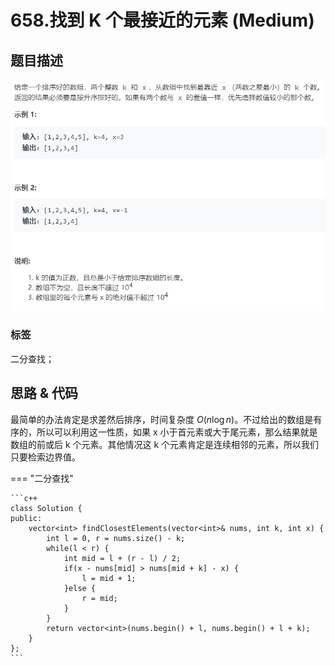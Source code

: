 # 658.找到 K 个最接近的元素 (Medium)

## 题目描述

![](658.png)

### 标签

二分查找；

## 思路 & 代码

最简单的办法肯定是求差然后排序，时间复杂度 $O(n\log n)$。不过给出的数组是有序的，所以可以利用这一性质，如果 x 小于首元素或大于尾元素，那么结果就是数组的前或后 k 个元素。其他情况这 k 个元素肯定是连续相邻的元素，所以我们只要检索边界值。

=== "二分查找"

    ```c++
    class Solution {
    public:
        vector<int> findClosestElements(vector<int>& nums, int k, int x) {
            int l = 0, r = nums.size() - k;
            while(l < r) {
                int mid = l + (r - l) / 2;
                if(x - nums[mid] > nums[mid + k] - x) {
                    l = mid + 1;
                }else {
                    r = mid;
                }
            }
            return vector<int>(nums.begin() + l, nums.begin() + l + k);
        }
    };
    ```
